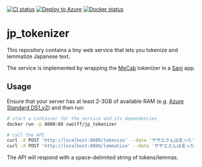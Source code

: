[![CI status](https://travis-ci.org/CatalystCode/jp_tokenizer.svg?branch=master)](https://travis-ci.org/CatalystCode/jp_tokenizer)
[![Deploy to Azure](https://azuredeploy.net/deploybutton.svg)](https://azuredeploy.net/)
[![Docker status](https://img.shields.io/docker/pulls/cwolff/jp_tokenizer.svg)](https://hub.docker.com/r/cwolff/jp_tokenizer/)

# jp_tokenizer #

This repository contains a tiny web service that lets you tokenize and lemmatize Japanese text.

The service is implemented by wrapping the [MeCab](http://taku910.github.io/mecab/) tokenizer in a [Sani](https://github.com/channelcat/sanic/) app.

## Usage ##

Ensure that your server has at least 2-3GB of available RAM (e.g. [Azure Standard DS1_v2](https://docs.microsoft.com/en-us/azure/virtual-machines/linux/sizes-general#dsv2-series)) and then run:

```bash
# start a container for the service and its dependencies
docker run -p 8080:80 cwolff/jp_tokenizer

# call the API
curl -X POST 'http://localhost:8080/tokenize' --data 'サザエさんは走った'
curl -X POST 'http://localhost:8080/lemmatize' --data 'サザエさんは走った'
```

The API will respond with a space-delimited string of tokens/lemmas.
